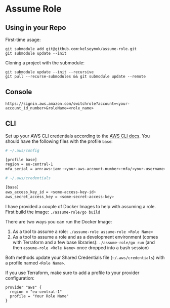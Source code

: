 # Assume Role

## Using in your Repo
First-time usage:
```
git submodule add git@github.com:kelseymok/assume-role.git
git submodule update --init
```

Cloning a project with the submodule:
```
git submodule update --init --recursive
git pull --recurse-submodules && git submodule update --remote
```

## Console

```
https://signin.aws.amazon.com/switchrole?account=<your-account_id_number>&roleName=<role_name>
```

## CLI

Set up your AWS CLI credentials according to the [AWS CLI docs](https://docs.aws.amazon.com/cli/latest/userguide/cli-chap-configure.html). You should have the following files with the profile `base`:

```bash
# ~/.aws/config

[profile base]                                            
region = eu-central-1                                          
mfa_serial = arn:aws:iam::<your-aws-account-number>:mfa/<your-username>
```

```bash
# ~/.aws/credentials

[base]
aws_access_key_id = <some-access-key-id>
aws_secret_access_key = <some-secret-access-key>
```

I have provided a couple of Docker Images to help with assuming a role. First build the image: 
```./assume-role/go build```

There are two ways you can run the Docker Image:

1. As a tool to assume a role: `./assume-role assume-role <Role Name>`
2. As a tool to assume a role and as a development environment (comes with Terraform and a few base libraries): `./assume-role/go run` (and then `assume-role <Role Name>` once dropped into a bash session)

Both methods update your Shared Credentials file (`~/.aws/credentials`) with a profile named `<Role Name>`. 

If you use Terraform, make sure to add a profile to your provider configuration:
```hcl-terraform
provider "aws" {
  region = "eu-central-1"
  profile = "Your Role Name"
}
```

